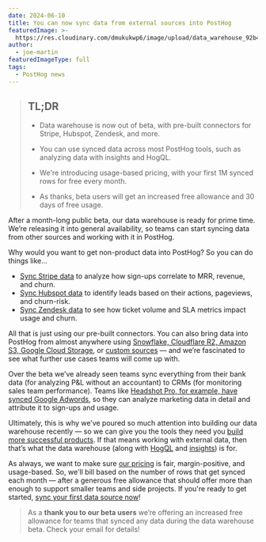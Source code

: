 ```yaml
---
date: 2024-06-10
title: You can now sync data from external sources into PostHog
featuredImage: >-
  https://res.cloudinary.com/dmukukwp6/image/upload/data_warehouse_92b43aa9de.jpg
author:
  - joe-martin
featuredImageType: full
tags:
  - PostHog news
---
```


> ## TL;DR
>
> - Data warehouse is now out of beta, with pre-built connectors for Stripe, Hubspot, Zendesk, and more.
>
> - You can use synced data across most PostHog tools, such as analyzing data with insights and HogQL.
>
> - We're introducing usage-based pricing, with your first 1M synced rows for free every month.
>
> - As thanks, beta users will get an increased free allowance and 30 days of free usage.

After a month-long public beta, our data warehouse is ready for prime time. We’re releasing it into general availability, so teams can start syncing data from other sources and working with it in PostHog. 

Why would you want to get non-product data into PostHog? So you can do things like...

- [Sync Stripe data](/tutorials/stripe-reports) to analyze how sign-ups correlate to MRR, revenue, and churn.
- [Sync Hubspot data](/tutorials/hubspot-reports) to identify leads based on their actions, pageviews, and churn-risk.
- [Sync Zendesk data](/tutorials/zendesk-reports) to see how ticket volume and SLA metrics impact usage and churn.

All that is just using our pre-built connectors. You can also bring data into PostHog from almost anywhere using [Snowflake, Cloudflare R2, Amazon S3, Google Cloud Storage](/docs/data-warehouse/setup), or [custom sources](/docs/data-warehouse/setup#linking-a-custom-source) — and we’re fascinated to see what further use cases teams will come up with. 

Over the beta we’ve already seen teams sync everything from their bank data (for analyzing P&L without an accountant) to CRMs (for monitoring sales team performance). Teams like [Headshot Pro, for example, have synced Google Adwords](/customers/headshot-pro), so they can analyze marketing data in detail and attribute it to sign-ups and usage.

Ultimately, this is why we’ve poured so much attention into building our data warehouse recently — so we can give you the tools they need you [build more successful products](/handbook/why-does-posthog-exist). If that means working with external data, then that’s what the data warehouse (along with [HogQL](/docs/hogql) and [insights](/product-analytics)) is for. 

As always, we want to make sure [our pricing](/pricing) is fair, margin-positive, and usage-based. So, we'll bill based on the number of rows that get synced each month — after a generous free allowance that should offer more than enough to support smaller teams and side projects. If you're ready to get started, [sync your first data source now](https://us.posthog.com/data-warehouse)!

> As a **thank you to our beta users** we’re offering an increased free allowance for teams that synced any data during the data warehouse beta. Check your email for details!
